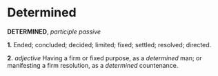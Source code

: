 # Determined

**DETERMINED**, _participle passive_

**1.** Ended; concluded; decided; limited; fixed; settled; resolved; directed.

**2.** _adjective_ Having a firm or fixed purpose, as a _determined_ man; or manifesting a firm resolution, as a _determined_ countenance.